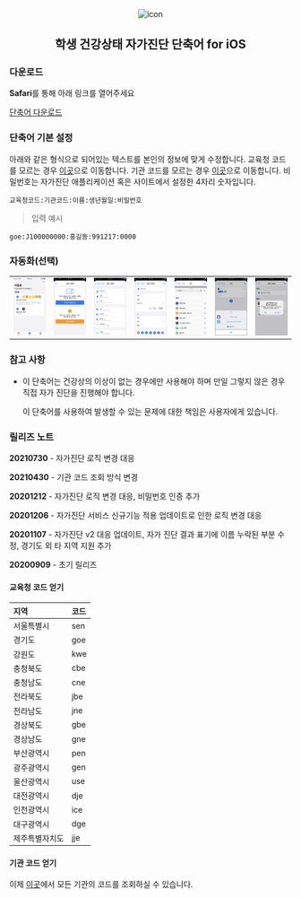 <p align="center">
  <img width="75" src="https://user-images.githubusercontent.com/10433434/92507753-69804a00-f242-11ea-942f-ee02d7576833.png" alt="icon" align="center">

  <h2 align="center">학생 건강상태 자가진단 단축어 for iOS</h2>
</p>

### 다운로드

**Safari**를 통해 아래 링크를 열어주세요

<a href="https://www.icloud.com/shortcuts/bfe702a5bd984d948f0d1f158f30a89b">단축어 다운로드</a>

### 단축어 기본 설정

아래와 같은 형식으로 되어있는 텍스트를 본인의 정보에 맞게 수정합니다.
교육청 코드를 모르는 경우 [이곳](#교육청-코드-얻기)으로 이동합니다.
기관 코드를 모르는 경우 [이곳](#기관-코드-얻기)으로 이동합니다.
비밀번호는 자가진단 애플리케이션 혹은 사이트에서 설정한 4자리 숫자입니다.
```
교육청코드:기관코드:이름:생년월일:비밀번호
```
> 입력 예시
```
goe:J100000000:홍길동:991217:0000
```

### 자동화(선택)

|                   |                   |                   |                   |                   |                   |                   |
| :---------------: | :---------------: | :---------------: | :---------------: | :---------------: | :---------------: | :---------------: |
| ![](images/1.png) | ![](images/2.png) | ![](images/3.png) | ![](images/4.png) | ![](images/5.png) | ![](images/6.png) | ![](images/7.png) |

### 참고 사항

- 이 단축어는 건강상의 이상이 없는 경우에만 사용해야 하며 만일 그렇지 않은 경우 직접 자가 진단을 진행해야 합니다.

  이 단축어를 사용하여 발생할 수 있는 문제에 대한 책임은 사용자에게 있습니다.

### 릴리즈 노트

**20210730** - 자가진단 로직 변경 대응

**20210430** - 기관 코드 조회 방식 변경

**20201212** - 자가진단 로직 변경 대응, 비밀번호 인증 추가

**20201206** - 자가진단 서비스 신규기능 적용 업데이트로 인한 로직 변경 대응

**20201107** - 자가진단 v2 대응 업데이트, 자가 진단 결과 표기에 이름 누락된 부분 수정, 경기도 외 타 지역 지원 추가

**20200909** - 초기 릴리즈

#### 교육청 코드 얻기

| 지역           | 코드 |
| :------------- | :--- |
| 서울특별시     | sen  |
| 경기도         | goe  |
| 강원도         | kwe  |
| 충청북도       | cbe  |
| 충청남도       | cne  |
| 전라북도       | jbe  |
| 전라남도       | jne  |
| 경상북도       | gbe  |
| 경상남도       | gne  |
| 부산광역시     | pen  |
| 광주광역시     | gen  |
| 울산광역시     | use  |
| 대전광역시     | dje  |
| 인천광역시     | ice  |
| 대구광역시     | dge  |
| 제주특별자치도 | jje  |

#### 기관 코드 얻기

이제 [이곳](https://neis.chemistryx.me)에서 모든 기관의 코드를 조회하실 수 있습니다.
